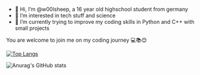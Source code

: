 - 👋 Hi, I’m @w00lsheep, a 16 year old highschool student from germany
- 👀 I’m interested in tech stuff and science
- 🌱 I’m currently trying to improve my coding skills in Python and C++ with small projects

You are welcome to join me on my coding journey 💻📚😊


[![Top Langs](https://github-readme-stats.vercel.app/api/top-langs/?username=w00lsheep)](https://github.com/anuraghazra/github-readme-stats)


![Anurag's GitHub stats](https://github-readme-stats.vercel.app/api?username=w00lsheep&show_icons=true&theme=transparent)
<!---
w00lsheep/w00lsheep is a ✨ special ✨ repository because its `README.md` (this file) appears on your GitHub profile.
You can click the Preview link to take a look at your changes.
--->
